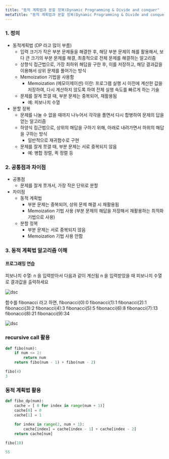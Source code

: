 ```yaml
---
title: "동적 계획법과 분할 정복(Dynamic Programming & Divide and conquer"
metaTitle: "동적 계획법과 분할 정복(Dynamic Programming & Divide and conquer"
---
```


### 1. 정의
- 동적계획법 (DP 라고 많이 부름)
  - 입력 크기가 작은 부분 문제들을 해결한 후, 해당 부분 문제의 해를 활용해서, 보다 큰 크기의 부분 문제를 해결, 최종적으로 전체 문제를 해결하는 알고리즘
  - 상향식 접근법으로, 가장 최하위 해답을 구한 후, 이를 저장하고, 해당 결과값을 이용해서 상위 문제를 풀어가는 방식 
  - Memoization 기법을 사용함
    - Memoization (메모이제이션) 이란: 프로그램 실행 시 이전에 계산한 값을 저장하여, 다시 계산하지 않도록 하여 전체 실행 속도를 빠르게 하는 기술
  - 문제를 잘게 쪼갤 때, 부분 문제는 중복되어, 재활용됨
    - 예: 피보나치 수열
- 분할 정복
  - 문제를 나눌 수 없을 때까지 나누어서 각각을 풀면서 다시 합병하여 문제의 답을 얻는 알고리즘
  - 하양식 접근법으로, 상위의 해답을 구하기 위해, 아래로 내려가면서 하위의 해답을 구하는 방식
    - 일반적으로 재귀함수로 구현
  - 문제를 잘게 쪼갤 때, 부분 문제는 서로 중복되지 않음
    - 예: 병합 정렬, 퀵 정렬 등

### 2. 공통점과 차이점
- 공통점
  - 문제를 잘게 쪼개서, 가장 작은 단위로 분할
- 차이점
  - 동적 계획법
    - 부분 문제는 중복되어, 상위 문제 해결 시 재활용됨
    - Memoization 기법 사용 (부분 문제의 해답을 저장해서 재활용하는 최적화 기법으로 사용)
  - 분할 정복
    - 부분 문제는 서로 중복되지 않음
    - Memoization 기법 사용 안함

### 3. 동적 계획법 알고리즘 이해

#### 프로그래밍 연습
피보나치 수열: n 을 입력받아서 다음과 같이 계산됨
n 을 입력받았을 때 피보나치 수열로 결과값을 출력하세요

![dsc](https://www.fun-coding.org/00_Images/Fibonacci.png)

함수를 fibonacci 라고 하면,
fibonacci(0):0
fibonacci(1):1
fibonacci(2):1
fibonacci(3):2
fibonacci(4):3
fibonacci(5):5
fibonacci(6):8
fibonacci(7):13
fibonacci(8):21
fibonacci(9):34

![dsc](https://www.fun-coding.org/00_Images/dp.png)

### recursive call 활용

```py
def fibo(num):
    if num <= 1:
        return num
    return fibo(num - 1) + fibo(num - 2)

fibo(4)
3

```

### 동적 계획법 활용

```py
def fibo_dp(num):
    cache = [ 0 for index in range(num + 1)]
    cache[0] = 0
    cache[1] = 1
    
    for index in range(2, num + 1):
        cache[index] = cache[index - 1] + cache[index - 2]
    return cache[num]

fibo(10)

55
```

